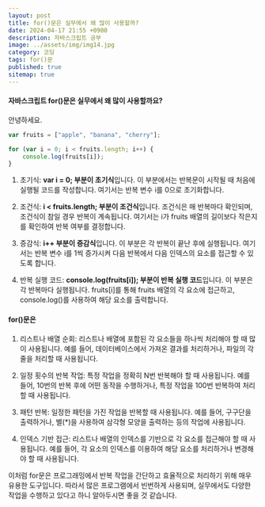 ```yaml
---
layout: post
title: for()문은 실무에서 왜 많이 사용할까?
date: 2024-04-17 21:55 +0900
description: 자바스크립트 공부
image: ../assets/img/img14.jpg
category: 코딩
tags: for()문
published: true
sitemap: true
---
```


#### 자바스크립트 for()문은 실무에서 왜 많이 사용할까요?

안녕하세요. 

````javascript
var fruits = ["apple", "banana", "cherry"];

for (var i = 0; i < fruits.length; i++) {
    console.log(fruits[i]);
}
````

1. 초기식:
<strong>var i = 0; 부분이 초기식</strong>입니다. 이 부분에서는 반복문이 시작될 때 처음에 실행될 코드를 작성합니다. 여기서는 반복 변수 i를 0으로 초기화합니다.

2. 조건식:
<strong>i < fruits.length; 부분이 조건식</strong>입니다. 조건식은 매 반복마다 확인되며, 조건식이 참일 경우 반복이 계속됩니다. 여기서는 i가 fruits 배열의 길이보다 작은지를 확인하여 반복 여부를 결정합니다.

3. 증감식:
<strong>i++ 부분이 증감식</strong>입니다. 이 부분은 각 반복이 끝난 후에 실행됩니다. 여기서는 반복 변수 i를 1씩 증가시켜 다음 반복에서 다음 인덱스의 요소를 접근할 수 있도록 합니다.

4. 반복 실행 코드:
<strong>console.log(fruits[i]); 부분이 반복 실행 코드</strong>입니다. 이 부분은 각 반복마다 실행됩니다. fruits[i]를 통해 fruits 배열의 각 요소에 접근하고, console.log()를 사용하여 해당 요소를 출력합니다.

#### for()문은

1. 리스트나 배열 순회: 리스트나 배열에 포함된 각 요소들을 하나씩 처리해야 할 때 많이 사용됩니다. 예를 들어, 데이터베이스에서 가져온 결과를 처리하거나, 파일의 각 줄을 처리할 때 사용됩니다.

2. 일정 횟수의 반복 작업: 특정 작업을 정확히 N번 반복해야 할 때 사용됩니다. 예를 들어, 10번의 반복 후에 어떤 동작을 수행하거나, 특정 작업을 100번 반복하여 처리할 때 사용됩니다.

3. 패턴 반복: 일정한 패턴을 가진 작업을 반복할 때 사용됩니다. 예를 들어, 구구단을 출력하거나, 별(*)을 사용하여 삼각형 모양을 출력하는 등의 작업에 사용됩니다.

4. 인덱스 기반 접근: 리스트나 배열의 인덱스를 기반으로 각 요소를 접근해야 할 때 사용됩니다. 예를 들어, 각 요소의 인덱스를 이용하여 해당 요소를 처리하거나 변경해야 할 때 사용됩니다.

이처럼 for문은 프로그래밍에서 반복 작업을 간단하고 효율적으로 처리하기 위해 매우 유용한 도구입니다. 따라서 많은 프로그램에서 빈번하게 사용되며, 실무에서도 다양한 작업을 수행하고 있다고 하니 알아두시면 좋을 것 같습니다.





